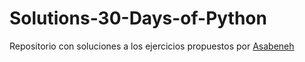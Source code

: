 # Solutions-30-Days-of-Python
Repositorio con soluciones a los ejercicios propuestos por [Asabeneh](https://github.com/Asabeneh/30-Days-Of-Python.git)
